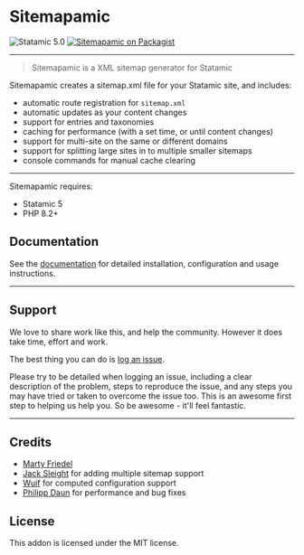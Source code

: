 # Sitemapamic

<!-- statamic:hide -->

![Statamic 5.0](https://img.shields.io/badge/Statamic-5.0-FF269E?style=for-the-badge&link=https://statamic.com)
[![Sitemapamic on Packagist](https://img.shields.io/packagist/v/mitydigital/sitemapamic?style=for-the-badge)](https://packagist.org/packages/mitydigital/sitemapamic/stats)

---

<!-- /statamic:hide -->

> Sitemapamic is a XML sitemap generator for Statamic

Sitemapamic creates a sitemap.xml file for your Statamic site, and includes:

- automatic route registration for `sitemap.xml`
- automatic updates as your content changes
- support for entries and taxonomies
- caching for performance (with a set time, or until content changes)
- support for multi-site on the same or different domains
- support for splitting large sites in to multiple smaller sitemaps
- console commands for manual cache clearing

---

Sitemapamic requires:

- Statamic 5
- PHP 8.2+

## Documentation

See the [documentation](https://docs.mity.com.au/sitemapamic) for detailed installation, configuration and usage
instructions.

---

## Support

We love to share work like this, and help the community. However it does take time, effort and work.

The best thing you can do is [log an issue](../../issues).

Please try to be detailed when logging an issue, including a clear description of the problem, steps to reproduce the
issue, and any steps you may have tried or taken to overcome the issue too. This is an awesome first step to helping us
help you. So be awesome - it'll feel fantastic.

---

## Credits

- [Marty Friedel](https://github.com/martyf)
- [Jack Sleight](https://github.com/jacksleight) for adding multiple sitemap support
- [Wuif](https://github.com/wuifdesign) for computed configuration support
- [Philipp Daun](https://github.com/daun) for performance and bug fixes

## License

This addon is licensed under the MIT license.
